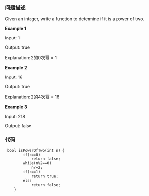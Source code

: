### 问题描述

Given an integer, write a function to determine if it is a power of two.

**Example 1**

Input: 1

Output: true

Explanation: 2的0次幂 = 1

**Example 2**

Input: 16

Output: true

Explanation: 2的4次幂 = 16

**Example 3**

Input: 218

Output: false

### 代码

```
 bool isPowerOfTwo(int n) {
        if(n==0)
            return false;
        while(n%2==0)
            n/=2;
        if(n==1)
            return true;
        else
            return false;
    }
```
